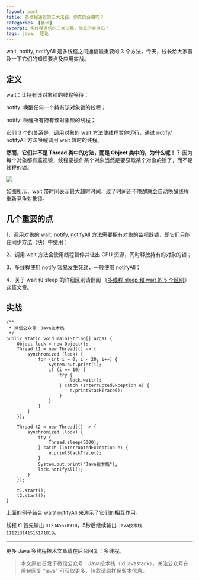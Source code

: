 ```yaml
---
layout: post
title: 多线程通信的三大法器，你真的会用吗？
categories: [基础]
excerpt: 多线程通信的三大法器，你真的会用吗？
tags: java， 理论  
---
```

wait, notify, notifyAll 是多线程之间通信最重要的 3 个方法，今天，栈长给大家普及一下它们的知识要点及应用实战。

## 定义

wait：让持有该对象锁的线程等待；

notify: 唤醒任何一个持有该对象锁的线程；

notify: 唤醒所有持有该对象锁的线程；

它们 3 个的关系是，调用对象的 wait 方法使线程暂停运行，通过 notify/ notifyAll 方法唤醒调用 wait 暂时的线程。

**然而，它们并不是 Thread 类中的方法，而是 Object 类中的，为什么呢！？** 因为每个对象都有监视锁，线程要操作某个对象当然是要获取某个对象的锁了，而不是线程的锁。

![](http://qianniu.javastack.cn/18-6-1/82637503.jpg)

如图所示，wait 带时间表示最大超时时间，过了时间还不唤醒就会自动唤醒线程重新竞争对象锁。

## 几个重要的点

1、调用对象的 wait, notify, notifyAll 方法需要拥有对象的监视器锁，即它们只能在同步方法（块）中使用；

2、调用 wait 方法会使用线程暂停并让出 CPU 资源，同时释放持有的对象的锁；

3、多线程使用 notify 容易发生死锁，一般使用 notifyAll；

4、关于 wait 和 sleep 的详细区别请翻阅 《[多线程 sleep 和 wait 的 5 个区别](https://mp.weixin.qq.com/s/gvaksKy2ss90bsybCnajpQ)》这篇文章。

## 实战

```
/**
 * 微信公众号：Java技术栈
 */
public static void main(String[] args) {
	Object lock = new Object();
	Thread t1 = new Thread(() -> {
		synchronized (lock) {
			for (int i = 0; i < 20; i++) {
				System.out.print(i);
				if (i == 10) {
					try {
						lock.wait();
					} catch (InterruptedException e) {
						e.printStackTrace();
					}
				}
			}
		}
	});

	Thread t2 = new Thread(() -> {
		synchronized (lock) {
			try {
				Thread.sleep(5000);
			} catch (InterruptedException e) {
				e.printStackTrace();
			}
			System.out.print("Java技术栈");
			lock.notifyAll();
		}
	});

	t1.start();
	t2.start();
}
```

上面的例子结合 wait/ notifyAll 来演示了它们的相互作用。

线程 t1 首先输出 `012345678910`，5秒后继续输出 `Java技术栈111213141516171819`。

---

更多 Java 多线程技术文章请在后台回复：多线程。

> 本文原创首发于微信公众号：Java技术栈（id:javastack），关注公众号在后台回复 "java" 可获取更多，转载请原样保留本信息。
